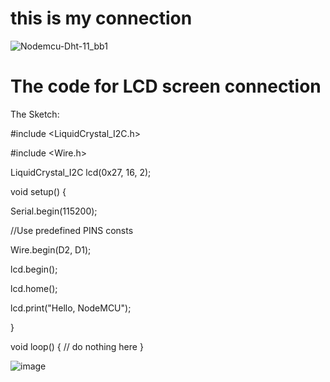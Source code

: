 # this is my connection

![Nodemcu-Dht-11_bb1](https://github.com/dennisngugiwambui/Connecting-nodeMcu-to-temperature-sensor-LCD-screen-and-blynk-application/assets/112067611/f6758142-aa0c-488a-b4a5-2382f9509f4b)

# The code for LCD screen connection

The Sketch:

#include <LiquidCrystal_I2C.h>

#include <Wire.h>

LiquidCrystal_I2C lcd(0x27, 16, 2);

void setup() {

Serial.begin(115200);

//Use predefined PINS consts

Wire.begin(D2, D1);

lcd.begin();

lcd.home();

lcd.print("Hello, NodeMCU");

}

void loop() { // do nothing here }

![image](https://github.com/dennisngugiwambui/Connecting-nodeMcu-to-temperature-sensor-LCD-screen-and-blynk-application/assets/112067611/7068e72b-c78d-476c-b1f9-6b6d5c70d882)




